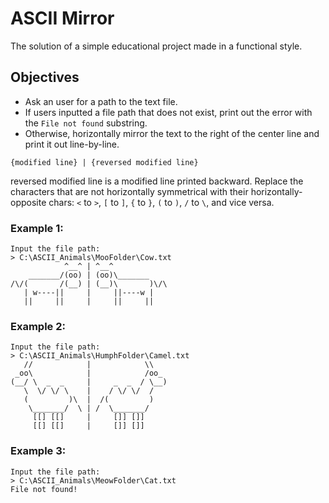 # ASCII Mirror

The solution of a simple educational project made in a functional style.

## Objectives 
- Ask an user for a path to the text file. 
- If users inputted a file path that does not exist, print out the error with the `File not found` substring.
- Otherwise, horizontally mirror the text to the right of the center line and print it out line-by-line.

```
{modified line} | {reversed modified line}
```

reversed modified line is a modified line printed backward. Replace the characters that are not horizontally symmetrical with their horizontally-opposite chars: `<` to `>`, `[` to `]`, `{` to `}`, `(` to `)`, `/` to `\`, and vice versa.

### Example 1:
```
Input the file path:
> C:\ASCII_Animals\MooFolder\Cow.txt
            ^__^ | ^__^
    _______/(oo) | (oo)\_______
/\/(       /(__) | (__)\       )\/\
   | w----||     |     ||----w |
   ||     ||     |     ||     ||   
```
### Example 2:
```
Input the file path:
> C:\ASCII_Animals\HumphFolder\Camel.txt
   //            |            \\
 _oo\            |            /oo_
(__/ \  _  _     |     _  _  / \__)
   \  \/ \/ \    |    / \/ \/  /
   (         )\  |  /(         )
    \_______/  \ | /  \_______/
     [[] [[]     |     []] []]
     [[] [[]     |     []] []]     
```
### Example 3:
```
Input the file path:
> C:\ASCII_Animals\MeowFolder\Cat.txt
File not found!
```
